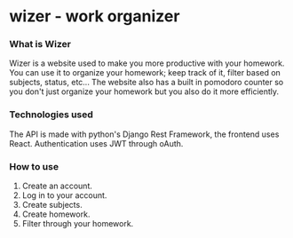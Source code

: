 # wizer - work organizer
### What is Wizer
Wizer is a website used to make you more productive with your homework. You can use it to organize your homework; keep track of it, filter based on subjects, status, etc...
The website also has a built in pomodoro counter so you don't just organize your homework but you also do it more efficiently.

### Technologies used
The API is made with python's Django Rest Framework, the frontend uses React. Authentication uses JWT through oAuth.


### How to use
1. Create an account.
2. Log in to your account.
3. Create subjects.
4. Create homework.
5. Filter through your homework.
